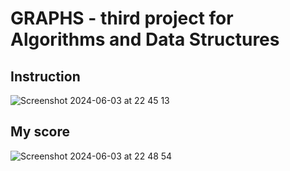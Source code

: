 # GRAPHS - third project for Algorithms and Data Structures
## Instruction
![Screenshot 2024-06-03 at 22 45 13](https://github.com/HubGitPL/graphs/assets/72828637/23a220e4-984f-452b-b756-fced00f26b1b)
## My score
![Screenshot 2024-06-03 at 22 48 54](https://github.com/HubGitPL/graphs/assets/72828637/a349bcd6-49e8-4d1a-8230-7c5024787c47)
